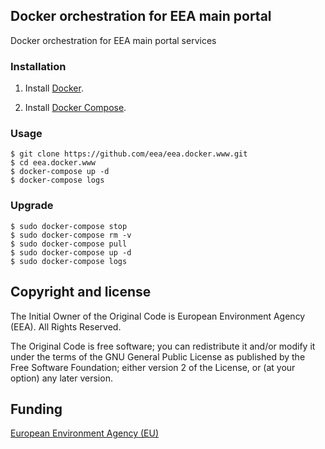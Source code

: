 ## Docker orchestration for EEA main portal

Docker orchestration for EEA main portal services


### Installation

1. Install [Docker](https://www.docker.com/).

2. Install [Docker Compose](https://docs.docker.com/compose/).


### Usage

    $ git clone https://github.com/eea/eea.docker.www.git
    $ cd eea.docker.www
    $ docker-compose up -d
    $ docker-compose logs


### Upgrade

    $ sudo docker-compose stop
    $ sudo docker-compose rm -v
    $ sudo docker-compose pull
    $ sudo docker-compose up -d
    $ sudo docker-compose logs


## Copyright and license

The Initial Owner of the Original Code is European Environment Agency (EEA).
All Rights Reserved.

The Original Code is free software;
you can redistribute it and/or modify it under the terms of the GNU
General Public License as published by the Free Software Foundation;
either version 2 of the License, or (at your option) any later
version.


## Funding

[European Environment Agency (EU)](http://eea.europa.eu)
